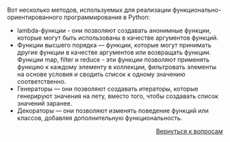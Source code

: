 Вот несколько методов, используемых для реализации функционально-ориентированного программирования в Python:

+ lambda-функции - они позволяют создавать анонимные функции, которые могут быть использованы в качестве аргументов
  функций.
+ Функции высшего порядка — функции, которые могут принимать другие функции в качестве аргументов или возвращать
  функции. Функции map, filter и reduce - эти функции позволяют применять функцию к каждому элементу в коллекции,
  фильтровать элементы на основе условия и сводить список к одному значению соответственно.
+ Генераторы — они позволяют создавать итераторы, которые генерируют значения на лету, вместо того, чтобы создавать
  список значений заранее.
+ Декораторы — они позволяют изменять поведение функций или классов, добавляя дополнительную функциональность.

<div align="right">

[Вернуться к вопросам](../Вопросы.md)

</div>
